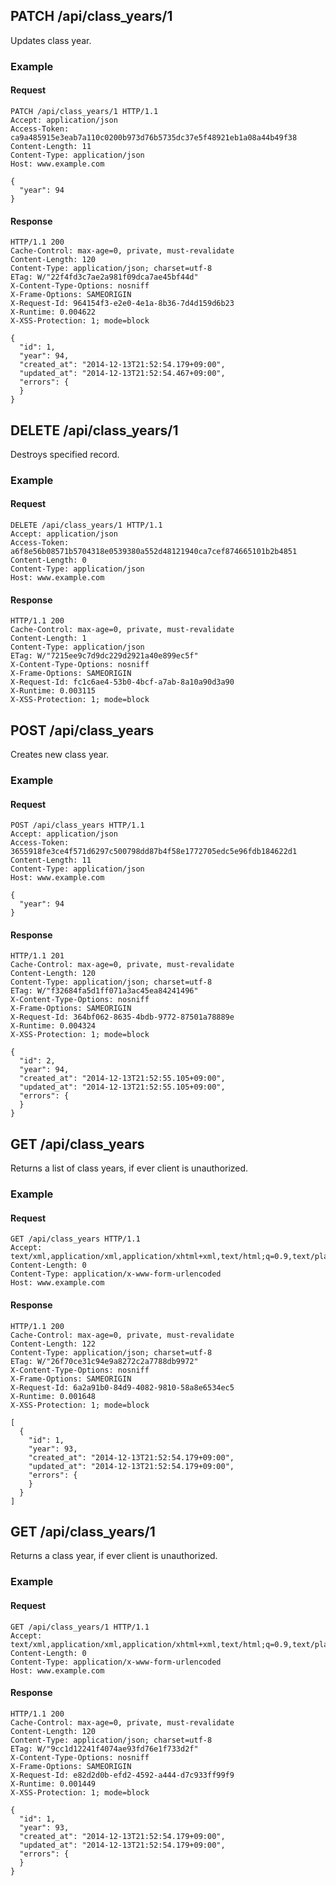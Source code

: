 ## PATCH /api/class_years/1
Updates class year.

### Example

#### Request
```
PATCH /api/class_years/1 HTTP/1.1
Accept: application/json
Access-Token: ca9a485915e3eab7a110c0200b973d76b5735dc37e5f48921eb1a08a44b49f38
Content-Length: 11
Content-Type: application/json
Host: www.example.com

{
  "year": 94
}
```

#### Response
```
HTTP/1.1 200
Cache-Control: max-age=0, private, must-revalidate
Content-Length: 120
Content-Type: application/json; charset=utf-8
ETag: W/"22f4fd3c7ae2a981f09dca7ae45bf44d"
X-Content-Type-Options: nosniff
X-Frame-Options: SAMEORIGIN
X-Request-Id: 964154f3-e2e0-4e1a-8b36-7d4d159d6b23
X-Runtime: 0.004622
X-XSS-Protection: 1; mode=block

{
  "id": 1,
  "year": 94,
  "created_at": "2014-12-13T21:52:54.179+09:00",
  "updated_at": "2014-12-13T21:52:54.467+09:00",
  "errors": {
  }
}
```

## DELETE /api/class_years/1
Destroys specified record.

### Example

#### Request
```
DELETE /api/class_years/1 HTTP/1.1
Accept: application/json
Access-Token: a6f8e56b08571b5704318e0539380a552d48121940ca7cef874665101b2b4851
Content-Length: 0
Content-Type: application/json
Host: www.example.com
```

#### Response
```
HTTP/1.1 200
Cache-Control: max-age=0, private, must-revalidate
Content-Length: 1
Content-Type: application/json
ETag: W/"7215ee9c7d9dc229d2921a40e899ec5f"
X-Content-Type-Options: nosniff
X-Frame-Options: SAMEORIGIN
X-Request-Id: fc1c6ae4-53b0-4bcf-a7ab-8a10a90d3a90
X-Runtime: 0.003115
X-XSS-Protection: 1; mode=block
```

## POST /api/class_years
Creates new class year.

### Example

#### Request
```
POST /api/class_years HTTP/1.1
Accept: application/json
Access-Token: 3655918fe3ce4f571d6297c500798dd87b4f58e1772705edc5e96fdb184622d1
Content-Length: 11
Content-Type: application/json
Host: www.example.com

{
  "year": 94
}
```

#### Response
```
HTTP/1.1 201
Cache-Control: max-age=0, private, must-revalidate
Content-Length: 120
Content-Type: application/json; charset=utf-8
ETag: W/"f32684fa5d1ff071a3ac45ea84241496"
X-Content-Type-Options: nosniff
X-Frame-Options: SAMEORIGIN
X-Request-Id: 364bf062-8635-4bdb-9772-87501a78889e
X-Runtime: 0.004324
X-XSS-Protection: 1; mode=block

{
  "id": 2,
  "year": 94,
  "created_at": "2014-12-13T21:52:55.105+09:00",
  "updated_at": "2014-12-13T21:52:55.105+09:00",
  "errors": {
  }
}
```

## GET /api/class_years
Returns a list of class years, if ever client is unauthorized.

### Example

#### Request
```
GET /api/class_years HTTP/1.1
Accept: text/xml,application/xml,application/xhtml+xml,text/html;q=0.9,text/plain;q=0.8,image/png,*/*;q=0.5
Content-Length: 0
Content-Type: application/x-www-form-urlencoded
Host: www.example.com
```

#### Response
```
HTTP/1.1 200
Cache-Control: max-age=0, private, must-revalidate
Content-Length: 122
Content-Type: application/json; charset=utf-8
ETag: W/"26f70ce31c94e9a8272c2a7788db9972"
X-Content-Type-Options: nosniff
X-Frame-Options: SAMEORIGIN
X-Request-Id: 6a2a91b0-84d9-4082-9810-58a8e6534ec5
X-Runtime: 0.001648
X-XSS-Protection: 1; mode=block

[
  {
    "id": 1,
    "year": 93,
    "created_at": "2014-12-13T21:52:54.179+09:00",
    "updated_at": "2014-12-13T21:52:54.179+09:00",
    "errors": {
    }
  }
]
```

## GET /api/class_years/1
Returns a class year, if ever client is unauthorized.

### Example

#### Request
```
GET /api/class_years/1 HTTP/1.1
Accept: text/xml,application/xml,application/xhtml+xml,text/html;q=0.9,text/plain;q=0.8,image/png,*/*;q=0.5
Content-Length: 0
Content-Type: application/x-www-form-urlencoded
Host: www.example.com
```

#### Response
```
HTTP/1.1 200
Cache-Control: max-age=0, private, must-revalidate
Content-Length: 120
Content-Type: application/json; charset=utf-8
ETag: W/"9cc1d12241f4074ae93fd76e1f733d2f"
X-Content-Type-Options: nosniff
X-Frame-Options: SAMEORIGIN
X-Request-Id: e82d2d0b-efd2-4592-a444-d7c933ff99f9
X-Runtime: 0.001449
X-XSS-Protection: 1; mode=block

{
  "id": 1,
  "year": 93,
  "created_at": "2014-12-13T21:52:54.179+09:00",
  "updated_at": "2014-12-13T21:52:54.179+09:00",
  "errors": {
  }
}
```
